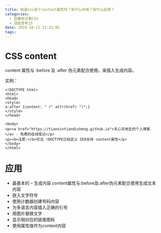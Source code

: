 ```yaml
---
title: 知道css有个content属性吗？有什么作用？有什么应用？
categories:
  - 层叠样式表CSS
  - 深度思考15
date: 2019-10-11 23:23:05
tags:
---
```

# CSS content 

content 属性与 :before 及 :after 伪元素配合使用，来插入生成内容。 

实例：

```
<!DOCTYPE html>
<html>
<head>
<style>
a:after {content: " (" attr(href) ")";}
</style>
</head>

<body>
<p><a href="https://tianxintiandisheng.github.io">天心天地生的个人博客</a> - 免费的在线笔记</p>
<p><b>注意:</b>仅当 !DOCTYPE已经定义 IE8支持 content属性</p>
</body>
</html>
```

# 应用

+ 最基本的 – 生成内容  content属性与:before及:after伪元素配合使用生成文本内容 
+ 嵌入文字符号 
+ 使用计数器创建号码内容  
+ 为多语言内容插入正确的引号  
+ 用图片替换文字  
+ 显示相对应的链接图标  
+ 使用属性值作为content内容 